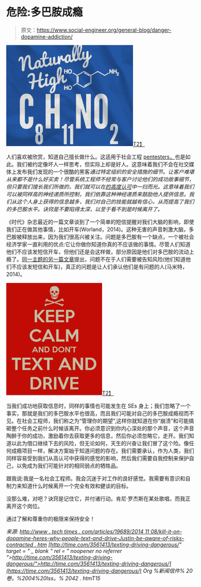 # 危险:多巴胺成瘾

> 原文：<https://www.social-engineer.org/general-blog/danger-dopamine-addiction/>

[![Danger: Dopamine Addiction](img/3efa40edfb91188e82a467cc87989bbf.png)T2】](https://www.social-engineer.org/general-blog/danger-dopamine-addiction/attachment/il_340x270-600637724_m4jv/)

人们喜欢被欣赏，知道自己擅长做什么。这适用于社会工程 [pentesters，](https://www.social-engineer.org/framework/general-discussion/categories-social-engineers/penetration-testers/)也是如此。我们被约定像坏人一样思考，但实际上却是好人。这意味着我们不会在社交媒体上发布我们发现的一个很酷的黑客*通过特定组织的安全措施的细节。让客户难堪从来都不是什么好买卖！尽管系统工程师不经常与客户讨论他们的成功故事细节，但只要我们擅长我们所做的，我们就可以在[的高度认可](https://www.social-engineer.org/newsletter/Social-Engineer.Org%20Newsletter%20Vol.%2004%20Iss.%2042.htm)中一扫而光。这意味着我们可以被同样高的神经递质所控制，我们依靠这种神经递质来鼓励他人提供信息。我们从这个人身上获得的信息越多，我们对自己的技能就越有信心，从而提高了我们的多巴胺水平。诀窍是不要陷得太深，以至于看不到是时候离开了。*

《时代》杂志最近的一篇文章谈到了一个简单的短信提醒对我们大脑的影响，即使我们正在做其他事情，比如开车(Worland，2014)。这种无害的声音刺激大脑，多巴胺被释放出来，因为我们很高兴被关注。问题是多巴胺有一个缺点，一个被社会经济学家一直利用的优点:它让你做你知道你真的不应该做的事情。尽管人们知道他们不应该发短信开车，但他们还是会这样做，部分原因是他们对多巴胺的流动上瘾了。[同一主题的另一篇文章](http://www.techtimes.com/articles/19689/20141108/blame-it-on-dopamine-heres-why-people-text-and-drive-despite-being-aware-of-risks-involved.htm)提出，问题不在于人们需要被告知风险(他们知道他们不应该发短信和开车)，真正的问题是让人们承认他们是有问题的人(马米特，2014)。

[![ Dopamine Addiction](img/58bc7a63779f6a30441ae8ab01703109.png)T2】](https://www.social-engineer.org/general-blog/danger-dopamine-addiction/attachment/keep-calm-and-don-t-text-and-drive-4/)

当我们成功地获取信息时，同样的事情也可能发生在 SEs 身上；我们忽略了一个事实，那就是我们的多巴胺水平也很高，而且我们可能对自己的多巴胺成瘾视而不见。在社会工程师，我们称之为“管理你的期望”,这样你就知道在你“崩溃”和可能搞砸整个任务之前什么时候该离开。你必须意识到你内心深处的那个声音，这个声音陶醉于你的成功，激励着你去获取更多的信息，然后你必须忽略它，走开。我们知道以此为借口继续下去的风险，但无论如何，天生的兴奋让我们冒了这个险。像任何成瘾项目一样，解决方案始于知道问题的存在。我们需要承认，作为人类，我们同样容易受到我们从高认可中获得的感觉的影响，然后我们需要自我控制来保护自己，以免成为我们可能针对的相同弱点的牺牲品。

跟我说:我是一名社会工程师。我会沉迷于对工作的良好感觉。我需要有意识和自制力来知道什么时候离开一个完全有效和健谈的目标。

没那么难，对吧？诀窍是记住它，并付诸行动。肯尼·罗杰斯在某处歌唱，而我正离开这个岗位。

通过了解和尊重你的极限来保持安全！

*来源:*
*[http://www . tech times . com/articles/19689/2014 11 08/kill-it-on-dopamine-heres-why-people-text-and-drive-Justin-be-aware-of-risks-contracted . htm](http://www.techtimes.com/articles/19689/20141108/blame-it-on-dopamine-heres-why-people-text-and-drive-despite-being-aware-of-risks-involved.htm) *[http://time.com/3561413/texting-driving-dangerous/" target = " _ blank " rel = " noopener no referrer ">http://time.com/3561413/texting-driving-dangerous/">http://time.com/3561413/texting-driving-dangerous/](https://time.com/3561413/texting-driving-dangerous/)*
*Org %新闻信件% 20 卷。%2004%20Iss。% 2042 . htmT15**